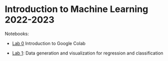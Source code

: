 # Introduction to Machine Learning 2022-2023 

Notebooks: 

* [Lab 0](notebooks/Lab-0.IntroColab.ipynb) Introduction to Google Colab 

* [Lab 1](Lab-1.Data_generation_and_visualization_for_regression_and_classification.ipynb): Data generation and visualization for regression and classification
